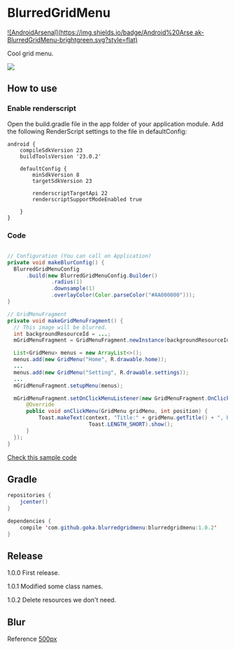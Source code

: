 # BlurredGridMenu

[![AndroidArsenal](https://img.shields.io/badge/Android%20Arse ak-BlurredGridMenu-brightgreen.svg?style=flat)]()

Cool grid menu.

![](https://github.com/gotokatsuya/BlurredGridMenu/blob/master/image.jpg)

## How to use

### Enable renderscript
Open the build.gradle file in the app folder of your application module.
Add the following RenderScript settings to the file in defaultConfig:

```
android {
    compileSdkVersion 23
    buildToolsVersion '23.0.2'

    defaultConfig {
        minSdkVersion 8
        targetSdkVersion 23

        renderscriptTargetApi 22  
        renderscriptSupportModeEnabled true

    }
}
```

### Code
```java

// Configuration (You can call on Application)
private void makeBlurConfig() {
  BlurredGridMenuConfig
      .build(new BlurredGridMenuConfig.Builder()
              .radius(1)
              .downsample(1)
              .overlayColor(Color.parseColor("#AA000000")));
}

// GridMenuFragment
private void makeGridMenuFragment() {
  // This image will be blurred.
  int backgroundResourceId = ...;
  mGridMenuFragment = GridMenuFragment.newInstance(backgroundResourceId)

  List<GridMenu> menus = new ArrayList<>();
  menus.add(new GridMenu("Home", R.drawable.home));
  ...
  menus.add(new GridMenu("Setting", R.drawable.settings));
  ...
  mGridMenuFragment.setupMenu(menus);

  mGridMenuFragment.setOnClickMenuListener(new GridMenuFragment.OnClickMenuListener() {
      @Override
      public void onClickMenu(GridMenu gridMenu, int position) {
          Toast.makeText(context, "Title:" + gridMenu.getTitle() + ", Position:" + position,
                          Toast.LENGTH_SHORT).show();
      }
  });
}
```
[Check this sample code](https://github.com/gotokatsuya/BlurredGridMenu/blob/master/app/src/main/java/com/goka/sample/MainActivity.java)


## Gradle

```java
repositories {
    jcenter()
}

dependencies {
    compile 'com.github.goka.blurredgridmenu:blurredgridmenu:1.0.2'
}
```


## Release
1.0.0
 First release.

1.0.1
 Modified some class names.

1.0.2
 Delete resources we don't need.

## Blur
Reference
[500px](https://github.com/500px/500px-android-blur)

